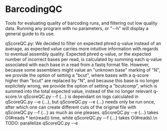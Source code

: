 # BarcodingQC
Tools for evaluating quality of barcoding runs, and filtering out low quality data.
Running any program with no parameters, or "--h" will display a general guide to its use.

qScoreQC.py:
We decided to filter on expected phred q-value instead of an average, as expected value carries more intuitive information with regards to eventual assembly quality. Expected phred q-value, or the expected number of incorrect bases per read, is calculated by summing each q-value associated with each base in a read from a fastq format file. However, because some assemblers might value an "unknown base" marking of "N", we provide the option of setting a "bcut", where bases with a q-score higher than "bcut" are replaced by "N", and because this base is no longer explicitely wrong, we provide the option of setting a "bcutcomp", which is summed into the total expected value, instead of the no longer relevant q-score.\n
qScoreQC.py --f {...} is dependant on logs calculated in qScoreQC.py --e {...}, but qScoreQC.py --e {...} needs only be run once, after which one can create different cuts of the original file with qScoreQC.py --f {...} as much as one pleases. qScoreQC.py --e {...} takes O(#reads * len(read)) time, while qScoreQC.py --f {...} takes O(#reads).\n
TODO: parallelize qScoreQC.py --e
